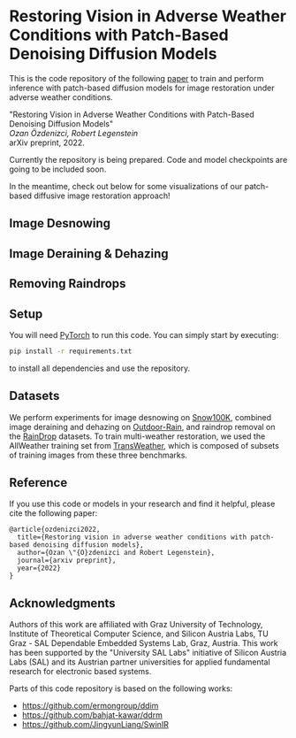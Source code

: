 # Restoring Vision in Adverse Weather Conditions with Patch-Based Denoising Diffusion Models

This is the code repository of the following [paper](https://....pdf) to train and perform inference with patch-based diffusion models for image restoration under adverse weather conditions.

"Restoring Vision in Adverse Weather Conditions with Patch-Based Denoising Diffusion Models"\
<em>Ozan Özdenizci, Robert Legenstein</em>\
arXiv preprint, 2022.

Currently the repository is being prepared. Code and model checkpoints are going to be included soon.

In the meantime, check out below for some visualizations of our patch-based diffusive image restoration approach!

## Image Desnowing


## Image Deraining \& Dehazing


## Removing Raindrops



## Setup

You will need [PyTorch](https://pytorch.org/get-started/) to run this code. You can simply start by executing:
```bash
pip install -r requirements.txt
```
to install all dependencies and use the repository.


## Datasets

We perform experiments for image desnowing on [Snow100K](https://sites.google.com/view/yunfuliu/desnownet), combined image deraining and dehazing on [Outdoor-Rain](https://github.com/liruoteng/HeavyRainRemoval), and raindrop removal on
the [RainDrop](https://github.com/rui1996/DeRaindrop) datasets. To train multi-weather restoration, we used the AllWeather training set from [TransWeather](https://github.com/jeya-maria-jose/TransWeather), which is composed of subsets of training images from these three benchmarks.


## Reference
If you use this code or models in your research and find it helpful, please cite the following paper:
```
@article{ozdenizci2022,
  title={Restoring vision in adverse weather conditions with patch-based denoising diffusion models},
  author={Ozan \"{O}zdenizci and Robert Legenstein},
  journal={arxiv preprint},
  year={2022}
}
```

## Acknowledgments

Authors of this work are affiliated with Graz University of Technology, Institute of Theoretical Computer Science, and Silicon Austria Labs, TU Graz - SAL Dependable Embedded Systems Lab, Graz, Austria. This work has been supported by the "University SAL Labs" initiative of Silicon Austria Labs (SAL) and its Austrian partner universities for applied fundamental research for electronic based systems.

Parts of this code repository is based on the following works:

* https://github.com/ermongroup/ddim
* https://github.com/bahjat-kawar/ddrm
* https://github.com/JingyunLiang/SwinIR
